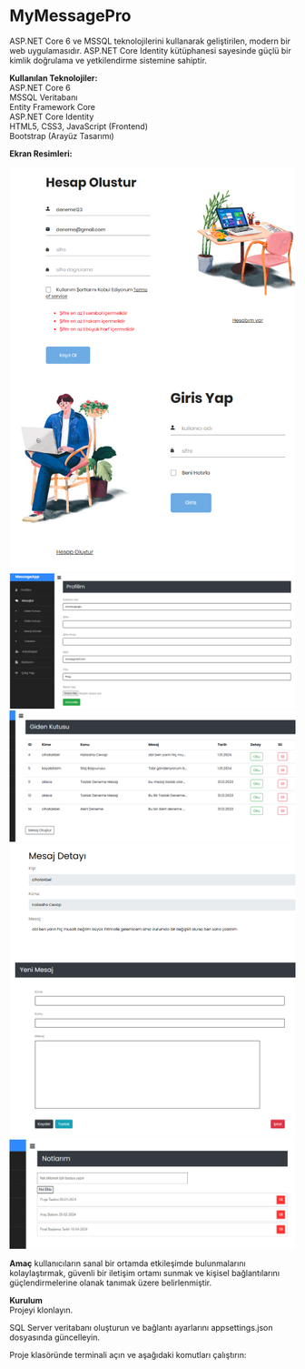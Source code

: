 # MyMessagePro
ASP.NET Core 6 ve MSSQL teknolojilerini kullanarak geliştirilen, modern bir web uygulamasıdır. ASP.NET Core Identity kütüphanesi sayesinde güçlü bir kimlik doğrulama ve yetkilendirme sistemine sahiptir.
<br>

**Kullanılan Teknolojiler:**<br>
ASP.NET Core 6 <br>
MSSQL Veritabanı<br>
Entity Framework Core<br>
ASP.NET Core Identity<br>
HTML5, CSS3, JavaScript (Frontend)<br>
Bootstrap (Arayüz Tasarımı)

**Ekran Resimleri:**<br>

![](https://github.com/eyupogluuu/MyMessagePro/blob/master/signin.PNG)<br>
![](https://github.com/eyupogluuu/MyMessagePro/blob/master/login.PNG)<br>
![](https://github.com/eyupogluuu/MyMessagePro/blob/master/profile.PNG)<br>
![](https://github.com/eyupogluuu/MyMessagePro/blob/master/sendbox.PNG)<br>
![](https://github.com/eyupogluuu/MyMessagePro/blob/master/detail.PNG)<br>
![](https://github.com/eyupogluuu/MyMessagePro/blob/master/newmessage.PNG)<br>
![](https://github.com/eyupogluuu/MyMessagePro/blob/master/notes.PNG)<br>

**Amaç**
kullanıcıların sanal bir ortamda etkileşimde bulunmalarını kolaylaştırmak, güvenli bir iletişim ortamı sunmak ve kişisel bağlantılarını güçlendirmelerine olanak tanımak üzere belirlenmiştir.

**Kurulum**
<br>
Projeyi klonlayın. <br>

SQL Server veritabanı oluşturun ve bağlantı ayarlarını appsettings.json dosyasında güncelleyin.<br>

Proje klasöründe terminali açın ve aşağıdaki komutları çalıştırın:
